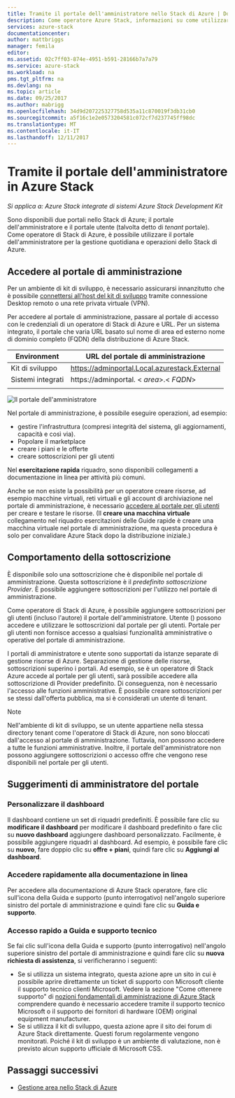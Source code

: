 ```yaml
---
title: Tramite il portale dell'amministratore nello Stack di Azure | Documenti Microsoft
description: Come operatore Azure Stack, informazioni su come utilizzare il portale dell'amministratore.
services: azure-stack
documentationcenter: 
author: mattbriggs
manager: femila
editor: 
ms.assetid: 02c7ff03-874e-4951-b591-28166b7a7a79
ms.service: azure-stack
ms.workload: na
pms.tgt_pltfrm: na
ms.devlang: na
ms.topic: article
ms.date: 09/25/2017
ms.author: mabrigg
ms.openlocfilehash: 34d9d207225327758d535a11c870019f3db31cb0
ms.sourcegitcommit: a5f16c1e2e0573204581c072cf7d237745ff98dc
ms.translationtype: MT
ms.contentlocale: it-IT
ms.lasthandoff: 12/11/2017
---
```

# <a name="using-the-administrator-portal-in-azure-stack"></a>Tramite il portale dell'amministratore in Azure Stack

*Si applica a: Azure Stack integrate di sistemi Azure Stack Development Kit*

Sono disponibili due portali nello Stack di Azure; il portale dell'amministratore e il portale utente (talvolta detto di *tenant* portale). Come operatore di Stack di Azure, è possibile utilizzare il portale dell'amministratore per la gestione quotidiana e operazioni dello Stack di Azure. 

## <a name="access-the-administrator-portal"></a>Accedere al portale di amministrazione

Per un ambiente di kit di sviluppo, è necessario assicurarsi innanzitutto che è possibile [connettersi all'host del kit di sviluppo](azure-stack-connect-azure-stack.md) tramite connessione Desktop remoto o una rete privata virtuale (VPN).

Per accedere al portale di amministrazione, passare al portale di accesso con le credenziali di un operatore di Stack di Azure e URL. Per un sistema integrato, il portale che varia URL basato sul nome di area ed esterno nome di dominio completo (FQDN) della distribuzione di Azure Stack.

| Environment | URL del portale di amministrazione |   
| -- | -- | 
| Kit di sviluppo| https://adminportal.Local.azurestack.External  |
| Sistemi integrati | https://adminportal. &lt; *area*&gt;.&lt; *FQDN*&gt; | 
| | |

 ![Il portale dell'amministratore](media/azure-stack-manage-portals/image1.png)

Nel portale di amministrazione, è possibile eseguire operazioni, ad esempio:

* gestire l'infrastruttura (compresi integrità del sistema, gli aggiornamenti, capacità e così via).
* Popolare il marketplace
* creare i piani e le offerte
* creare sottoscrizioni per gli utenti

Nel **esercitazione rapida** riquadro, sono disponibili collegamenti a documentazione in linea per attività più comuni.
 
Anche se non esiste la possibilità per un operatore creare risorse, ad esempio macchine virtuali, reti virtuali e gli account di archiviazione nel portale di amministrazione, è necessario [accedere al portale per gli utenti](user/azure-stack-use-portal.md) per creare e testare le risorse. (Il **creare una macchina virtuale** collegamento nel riquadro esercitazioni delle Guide rapide è creare una macchina virtuale nel portale di amministrazione, ma questa procedura è solo per convalidare Azure Stack dopo la distribuzione iniziale.)

## <a name="subscription-behavior"></a>Comportamento della sottoscrizione
 
È disponibile solo una sottoscrizione che è disponibile nel portale di amministrazione. Questa sottoscrizione è il *predefinito sottoscrizione Provider*. È possibile aggiungere sottoscrizioni per l'utilizzo nel portale di amministrazione.

Come operatore di Stack di Azure, è possibile aggiungere sottoscrizioni per gli utenti (incluso l'autore) il portale dell'amministratore. Utente () possono accedere e utilizzare le sottoscrizioni dal portale per gli utenti. Portale per gli utenti non fornisce accesso a qualsiasi funzionalità amministrative o operative del portale di amministrazione.

I portali di amministratore e utente sono supportati da istanze separate di gestione risorse di Azure. Separazione di gestione delle risorse, sottoscrizioni superino i portali. Ad esempio, se è un operatore di Stack Azure accede al portale per gli utenti, sarà possibile accedere alla sottoscrizione di Provider predefinito. Di conseguenza, non è necessario l'accesso alle funzioni amministrative. È possibile creare sottoscrizioni per se stessi dall'offerta pubblica, ma si è considerati un utente di tenant.

  >[!NOTE]
  Nell'ambiente di kit di sviluppo, se un utente appartiene nella stessa directory tenant come l'operatore di Stack di Azure, non sono bloccati dall'accesso al portale di amministrazione. Tuttavia, non possono accedere a tutte le funzioni amministrative. Inoltre, il portale dell'amministratore non possono aggiungere sottoscrizioni o accesso offre che vengono rese disponibili nel portale per gli utenti.

## <a name="administrator-portal-tips"></a>Suggerimenti di amministratore del portale

### <a name="customize-the-dashboard"></a>Personalizzare il dashboard

Il dashboard contiene un set di riquadri predefiniti. È possibile fare clic su **modificare il dashboard** per modificare il dashboard predefinito o fare clic su **nuovo dashboard** aggiungere dashboard personalizzato. Facilmente, è possibile aggiungere riquadri al dashboard. Ad esempio, è possibile fare clic su **nuovo**, fare doppio clic su **offre + piani**, quindi fare clic su **Aggiungi al dashboard**.

### <a name="quick-access-to-online-documentation"></a>Accedere rapidamente alla documentazione in linea

Per accedere alla documentazione di Azure Stack operatore, fare clic sull'icona della Guida e supporto (punto interrogativo) nell'angolo superiore sinistro del portale di amministrazione e quindi fare clic su **Guida e supporto**.

### <a name="quick-access-to-help-and-support"></a>Accesso rapido a Guida e supporto tecnico

Se fai clic sull'icona della Guida e supporto (punto interrogativo) nell'angolo superiore sinistro del portale di amministrazione e quindi fare clic su **nuova richiesta di assistenza**, si verificheranno i seguenti:

- Se si utilizza un sistema integrato, questa azione apre un sito in cui è possibile aprire direttamente un ticket di supporto con Microsoft cliente il supporto tecnico clienti Microsoft. Vedere la sezione "Come ottenere supporto" di [nozioni fondamentali di amministrazione di Azure Stack](azure-stack-manage-basics.md) comprendere quando è necessario accedere tramite il supporto tecnico Microsoft o il supporto dei fornitori di hardware (OEM) original equipment manufacturer.
- Se si utilizza il kit di sviluppo, questa azione apre il sito dei forum di Azure Stack direttamente. Questi forum regolarmente vengono monitorati. Poiché il kit di sviluppo è un ambiente di valutazione, non è previsto alcun supporto ufficiale di Microsoft CSS.

## <a name="next-steps"></a>Passaggi successivi

- [Gestione area nello Stack di Azure](azure-stack-region-management.md)
